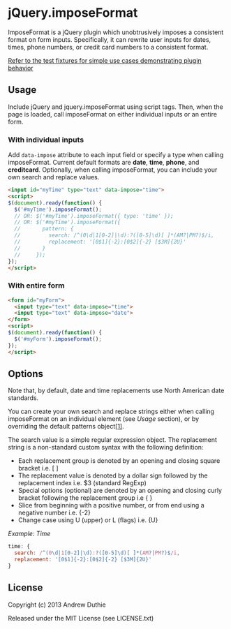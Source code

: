 # jQuery.imposeFormat

ImposeFormat is a jQuery plugin which unobtrusively imposes a consistent format on form inputs. Specifically, it can rewrite user inputs for dates, times, phone numbers, or credit card numbers to a consistent format.

[Refer to the test fixtures for simple use cases demonstrating plugin behavior](https://github.com/aduth/jquery.imposeFormat/blob/master/test/spec/test.imposeFormat.js#L156-L193)

## Usage

Include jQuery and jquery.imposeFormat using script tags. Then, when the page is loaded, call imposeFormat on either individual inputs or an entire form.

### With individual inputs

Add `data-impose` attribute to each input field or specify a type when calling imposeFormat. Current default formats are **date**, **time**, **phone**, and **creditcard**. Optionally, when calling imposeFormat, you can include your own search and replace values.

```html
<input id="myTime" type="text" data-impose="time">
<script>
$(document).ready(function() {
  $('#myTime').imposeFormat();
  // OR: $('#myTime').imposeFormat({ type: 'time' });
  // OR: $('#myTime').imposeFormat({
  //       pattern: {
  //         search: /^(0\d|1[0-2]|\d):?([0-5]\d)[ ]*(AM?|PM?)$/i,
  //         replacement: '[0$1]{-2}:[0$2]{-2} [$3M]{2U}'
  //       }
  //     });
});
</script>
```

### With entire form

```html
<form id="myForm">
  <input type="text" data-impose="time">
  <input type="text" data-impose="date">
</form>
<script>
$(document).ready(function() {
  $('#myForm').imposeFormat();
});
</script>
```

## Options

Note that, by default, date and time replacements use North American date standards.

You can create your own search and replace strings either when calling imposeFormat on an individual element (see *Usage* section), or by overriding the default patterns object[[1]](https://github.com/aduth/jquery.imposeFormat/blob/master/src/jquery.imposeFormat.js#L29-L46).

The search value is a simple regular expression object. The replacement string is a non-standard custom syntax with the following definition:

* Each replacement group is denoted by an opening and closing square bracket i.e. [ ]
* The replacement value is denoted by a dollar sign followed by the replacement index i.e. $3 (standard RegExp)
* Special options (optional) are denoted by an opening and closing curly bracket following the replacement group i.e { }
 * Slice from beginning with a positive number, or from end using a negative number i.e. {-2}
 * Change case using U (upper) or L (flags) i.e. {U}

_Example: Time_

```javascript
time: {
  search: /^(0\d|1[0-2]|\d):?([0-5]\d)[ ]*(AM?|PM?)$/i,
  replacement: '[0$1]{-2}:[0$2]{-2} [$3M]{2U}'
}
```

## License

Copyright (c) 2013 Andrew Duthie

Released under the MIT License (see LICENSE.txt)
